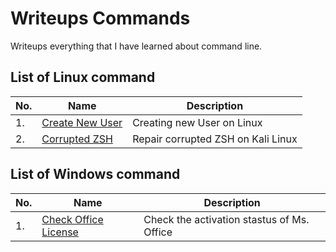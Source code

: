 # Writeups Commands
 
Writeups everything that I have learned about command line.

## List of Linux command

|No.|Name|Description|
|---|----|-----------|
|1.|[Create New User](./Linux/CreateNewUser.md)|Creating new User on Linux|
|2.|[Corrupted ZSH](./Linux/CorruptZSH.md)|Repair corrupted ZSH on Kali Linux|

## List of Windows command

|No.|Name|Description|
|---|----|-----------|
|1.|[Check Office License](./Windows/CheckOfficeLicense.md)|Check the activation stastus of Ms. Office|